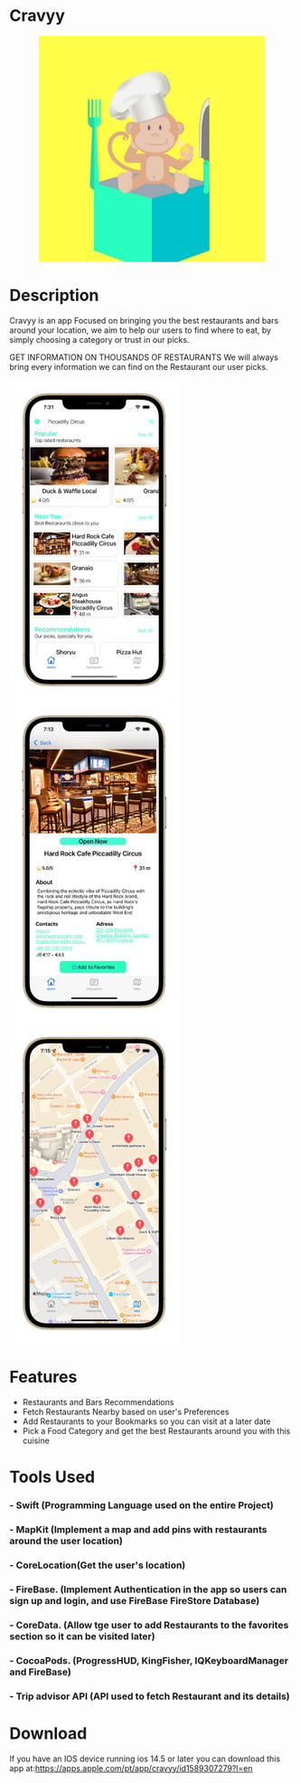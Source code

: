 # Cravyy

<p align="center">
   <img src="screenshots/logo.jpg" width="400" alt="[]"/>
</p>

# Description

Cravyy is an app Focused on bringing you the best restaurants and bars around your location, we aim to help our users to find where to eat, by simply choosing a category or trust in our picks.


GET INFORMATION ON THOUSANDS OF RESTAURANTS
We will always bring every information we can find on the Restaurant our user picks.






<p float="left">
  <img src="screenshots/ss3.jpg" width="300" />
  <img src="screenshots/ss1.jpg" width="300" /> 
  <img src="screenshots/ss2.jpg" width="300" />
</p>

# Features
- Restaurants and Bars Recommendations
- Fetch Restaurants Nearby based on user's Preferences
- Add Restaurants to your Bookmarks so you can visit at a later date
- Pick a Food Category and get the best Restaurants around you with this cuisine


# Tools Used
### -  Swift  (Programming Language used on the entire Project)
### - MapKit  (Implement a map and add pins with restaurants around the user location)
### - CoreLocation(Get the user's location)
### - FireBase. (Implement Authentication in the app so users can sign up and login, and use FireBase FireStore Database)
### - CoreData. (Allow tge user to add Restaurants to the favorites section so it can be visited later)
### - CocoaPods. (ProgressHUD, KingFisher, IQKeyboardManager and FireBase)
### - Trip advisor API  (API used to fetch Restaurant and its details)
# Download
If you have an IOS device running ios 14.5 or later you can download this app at:https://apps.apple.com/pt/app/cravyy/id1589307279?l=en








